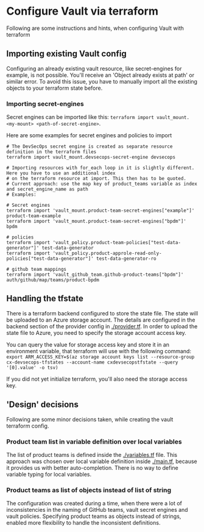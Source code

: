 # Configure Vault via terraform

Following are some instructions and hints, when configuring Vault with terraform

## Importing existing Vault config

Configuring an already existing vault resource, like secret-engines for example, is not possible.
You'll receive an 'Object already exists at path' or similar error.
To avoid this issue, you have to manually import all the existing objects to your terraform state before.

### Importing secret-engines

Secret engines can be imported like this: `terraform import vault_mount.<my-mount> <path-of-secret-engine>`.

Here are some examples for secret engines and policies to import
```shell
# The DevSecOps secret engine is created as separate resource definition in the terraform files
terraform import vault_mount.devsecops-secret-engine devsecops

# Importing resources with for_each loop in it is slightly different. Here you have to use an additional index
# on the terraform resource at import. This then has to be quoted. 
# Current approach: use the map key of product_teams variable as index and secret_engine_name as path
# Examples: 

# Secret engines
terraform import 'vault_mount.product-team-secret-engines["example"]' product-team-example
terraform import 'vault_mount.product-team-secret-engines["bpdm"]' bpdm

# policies
terraform import 'vault_policy.product-team-policies["test-data-generator"]' test-data-generator
terraform import 'vault_policy.product-approle-read-only-policies["test-data-generator"]' test-data-generator-ro

# github team mappings
terraform import 'vault_github_team.github-product-teams["bpdm"]' auth/github/map/teams/product-bpdm
```

## Handling the tfstate

There is a terraform backend configured to store the state file. The state will be uploaded to an Azure storage account.
The details are configured in the backend section of the provider config in [./provider.tf](provider.tf).
In order to upload the state file to Azure, you need to specify the storage account access key.

You can query the value for storage access key and store it in an environment variable, that terraform will use
with the following command: 
`export ARM_ACCESS_KEY=$(az storage account keys list --resource-group cx-devsecops-tfstates --account-name cxdevsecopstfstate --query '[0].value' -o tsv)`

If you did not yet initialize terraform, you'll also need the storage access key.


## 'Design' decisions

Following are some minor decisions taken, while creating the vault terraform config.

### Product team list in variable definition over local variables

The list of product teams is defined inside the [./variables.tf](variables.tf) file. This approach was chosen over
local variable definition inside [./main.tf](main.tf), because it provides us with better auto-completion.
There is no way to define variable typing for local variables.

### Product teams as list of objects instead of list of string

The configuration was created during a time, when there were a lot of inconsistencies in the naming of GitHub teams,
vault secret engines and vault policies. Specifying product teams as objects instead of strings, enabled more flexibility
to handle the inconsistent definitions.


